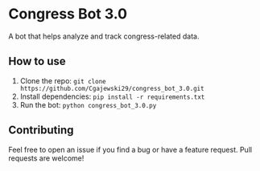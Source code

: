 # Congress Bot 3.0
A bot that helps analyze and track congress-related data.

## How to use
1. Clone the repo: `git clone https://github.com/Cgajewski29/congress_bot_3.0.git`
2. Install dependencies: `pip install -r requirements.txt`
3. Run the bot: `python congress_bot_3.0.py`

## Contributing
Feel free to open an issue if you find a bug or have a feature request. Pull requests are welcome!
